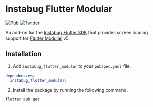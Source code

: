 # Instabug Flutter Modular

[![Pub](https://img.shields.io/pub/v/instabug_flutter_modular.svg)](https://pub.dev/packages/instabug_flutter_modular)
[![Twitter](https://img.shields.io/badge/twitter-@Instabug-blue.svg)](https://twitter.com/Instabug)

An add-on for the [Instabug Flutter SDK](https://github.com/Instabug/Instabug-Flutter) that provides screen loading support for [Flutter Modular](https://pub.dev/packages/flutter_modular) v5.

## Installation

1. Add `instabug_flutter_modular` to your `pubspec.yaml` file.

```yaml
dependencies:
  instabug_flutter_modular:
```

2. Install the package by running the following command.

```sh
flutter pub get
```
